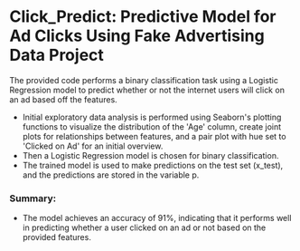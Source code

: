 # Click_Predict: Predictive Model for Ad Clicks Using Fake Advertising Data Project
The provided code performs a binary classification task using a Logistic Regression model to predict whether or not the internet users will click on an ad based off the features.
* Initial exploratory data analysis is performed using Seaborn's plotting functions to visualize the distribution of the 'Age' column, create joint plots for relationships between features, and a pair plot with hue set to 'Clicked on Ad' for an initial overview.
* Then a Logistic Regression model is chosen for binary classification.
* The trained model is used to make predictions on the test set (x_test), and the predictions are stored in the variable p.
### Summary:
* The model achieves an accuracy of 91%, indicating that it performs well in predicting whether a user clicked on an ad or not based on the provided features.
